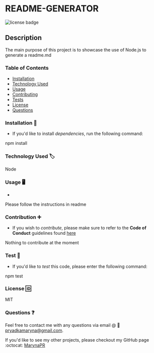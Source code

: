 
  # README-GENERATOR

  ![license badge](https://img.shields.io/badge/license-MIT-red)

  ## Description

  The main purpose of this project is to showcase the use of Node.js to generate a readme.md

  ### Table of Contents
  * [Installation](#installation) 
  * [Technology Used](#languages)
  * [Usage](#usage) 
  * [Contributing](#contributing) 
  * [Tests](#tests) 
  * [License](#license) 
  * [Questions](#questions) 
   
  ### Installation :electric_plug:

  * If you'd like to install *dependencies*, run the following command:

  npm install

  ### Technology Used :label: 

  Node

  ### Usage :desktop_computer:

  * 

  Please follow the instructions in readme

  ### Contribution :heavy_plus_sign: 

  * If you wish to *contribute*, please make sure to refer to the **Code of Conduct** guidelines found [here](https://www.contributor-covenant.org)

  Nothing to contribute at the moment

  ### Test :wrench: 

  * If you'd like to *test* this code, please enter the following command:

  npm test

  ### License :id:
  MIT

  ### Questions :question: 
  Feel free to contact me with any questions via email  @ :e-mail: pryadkamaryna@gmail.com. 
  
  If you'd like to see my other projects, please checkout my GitHub page :octocat:
 [MarynaPR](https://github.com/MarynaPR)
